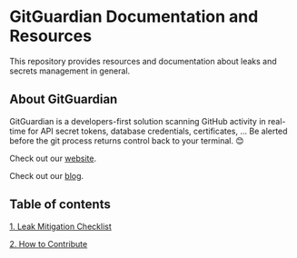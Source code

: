 # GitGuardian Documentation and Resources

This repository provides resources and documentation about leaks
and secrets management in general.

## About GitGuardian

GitGuardian is a developers-first solution scanning GitHub activity in real-time for API secret tokens, database credentials, certificates, ... Be alerted before the git process returns control back to your terminal. :blush:

Check out our [website](https://www.gitguardian.com).

Check out our [blog](https://blog.gitguardian.com). 


## Table of contents

[1. Leak Mitigation Checklist](Leak%20Mitigation%20Checklist.md)

[2. How to Contribute](CONTRIBUTING.md)
